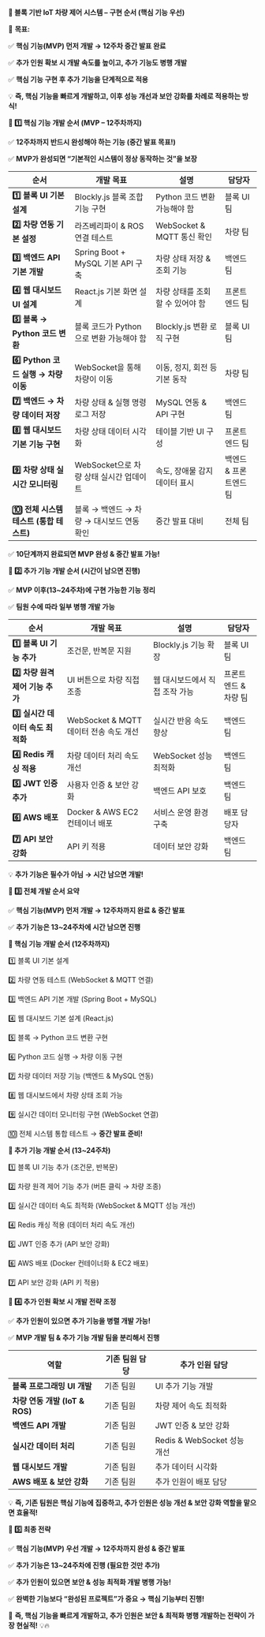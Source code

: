 **🎯 블록 기반 IoT 차량 제어 시스템 – 구현 순서 (핵심 기능 우선)**

  

📌 **목표:**

✅ **핵심 기능(MVP) 먼저 개발 → 12주차 중간 발표 완료**

✅ **추가 인원 확보 시 개발 속도를 높이고, 추가 기능도 병행 개발**

✅ **핵심 기능 구현 후 추가 기능을 단계적으로 적용**

  

💡 **즉, 핵심 기능을 빠르게 개발하고, 이후 성능 개선과 보안 강화를 차례로 적용하는 방식!**

**📌 1️⃣ 핵심 기능 개발 순서 (MVP – 12주차까지)**

  

✅ **12주차까지 반드시 완성해야 하는 기능 (중간 발표 목표!)**

✅ **MVP가 완성되면 “기본적인 시스템이 정상 동작하는 것”을 보장**

|**순서**|**개발 목표**|**설명**|**담당자**|
|---|---|---|---|
|**1️⃣ 블록 UI 기본 설계**|Blockly.js 블록 조합 기능 구현|Python 코드 변환 가능해야 함|블록 UI 팀|
|**2️⃣ 차량 연동 기본 설정**|라즈베리파이 & ROS 연결 테스트|WebSocket & MQTT 통신 확인|차량 팀|
|**3️⃣ 백엔드 API 기본 개발**|Spring Boot + MySQL 기본 API 구축|차량 상태 저장 & 조회 기능|백엔드 팀|
|**4️⃣ 웹 대시보드 UI 설계**|React.js 기본 화면 설계|차량 상태를 조회할 수 있어야 함|프론트엔드 팀|
|**5️⃣ 블록 → Python 코드 변환**|블록 코드가 Python으로 변환 가능해야 함|Blockly.js 변환 로직 구현|블록 UI 팀|
|**6️⃣ Python 코드 실행 → 차량 이동**|WebSocket을 통해 차량이 이동|이동, 정지, 회전 등 기본 동작|차량 팀|
|**7️⃣ 백엔드 → 차량 데이터 저장**|차량 상태 & 실행 명령 로그 저장|MySQL 연동 & API 구현|백엔드 팀|
|**8️⃣ 웹 대시보드 기본 기능 구현**|차량 상태 데이터 시각화|테이블 기반 UI 구성|프론트엔드 팀|
|**9️⃣ 차량 상태 실시간 모니터링**|WebSocket으로 차량 상태 실시간 업데이트|속도, 장애물 감지 데이터 표시|백엔드 & 프론트엔드 팀|
|**🔟 전체 시스템 테스트 (통합 테스트)**|블록 → 백엔드 → 차량 → 대시보드 연동 확인|중간 발표 대비|전체 팀|

✅ **10단계까지 완료되면 MVP 완성 & 중간 발표 가능!**

**📌 2️⃣ 추가 기능 개발 순서 (시간이 남으면 진행)**

  

✅ **MVP 이후(13~24주차)에 구현 가능한 기능 정리**

✅ **팀원 수에 따라 일부 병행 개발 가능**

|**순서**|**개발 목표**|**설명**|**담당자**|
|---|---|---|---|
|**1️⃣ 블록 UI 기능 추가**|조건문, 반복문 지원|Blockly.js 기능 확장|블록 UI 팀|
|**2️⃣ 차량 원격 제어 기능 추가**|UI 버튼으로 차량 직접 조종|웹 대시보드에서 직접 조작 가능|프론트엔드 & 차량 팀|
|**3️⃣ 실시간 데이터 속도 최적화**|WebSocket & MQTT 데이터 전송 속도 개선|실시간 반응 속도 향상|백엔드 팀|
|**4️⃣ Redis 캐싱 적용**|차량 데이터 처리 속도 개선|WebSocket 성능 최적화|백엔드 팀|
|**5️⃣ JWT 인증 추가**|사용자 인증 & 보안 강화|백엔드 API 보호|백엔드 팀|
|**6️⃣ AWS 배포**|Docker & AWS EC2 컨테이너 배포|서비스 운영 환경 구축|배포 담당자|
|**7️⃣ API 보안 강화**|API 키 적용|데이터 보안 강화|백엔드 팀|

💡 **추가 기능은 필수가 아님 → 시간 남으면 개발!**

**📌 3️⃣ 전체 개발 순서 요약**

  

✅ **핵심 기능(MVP) 먼저 개발 → 12주차까지 완료 & 중간 발표**

✅ **추가 기능은 13~24주차에 시간 남으면 진행**

  

**📌 핵심 기능 개발 순서 (12주차까지)**

  

1️⃣ 블록 UI 기본 설계

2️⃣ 차량 연동 테스트 (WebSocket & MQTT 연결)

3️⃣ 백엔드 API 기본 개발 (Spring Boot + MySQL)

4️⃣ 웹 대시보드 기본 설계 (React.js)

5️⃣ 블록 → Python 코드 변환 구현

6️⃣ Python 코드 실행 → 차량 이동 구현

7️⃣ 차량 데이터 저장 기능 (백엔드 & MySQL 연동)

8️⃣ 웹 대시보드에서 차량 상태 조회 가능

9️⃣ 실시간 데이터 모니터링 구현 (WebSocket 연결)

🔟 전체 시스템 통합 테스트 → **중간 발표 준비!**

  

**📌 추가 기능 개발 순서 (13~24주차)**

  

1️⃣ 블록 UI 기능 추가 (조건문, 반복문)

2️⃣ 차량 원격 제어 기능 추가 (버튼 클릭 → 차량 조종)

3️⃣ 실시간 데이터 속도 최적화 (WebSocket & MQTT 성능 개선)

4️⃣ Redis 캐싱 적용 (데이터 처리 속도 개선)

5️⃣ JWT 인증 추가 (API 보안 강화)

6️⃣ AWS 배포 (Docker 컨테이너화 & EC2 배포)

7️⃣ API 보안 강화 (API 키 적용)

**📌 4️⃣ 추가 인원 확보 시 개발 전략 조정**

  

✅ **추가 인원이 있으면 추가 기능을 병렬 개발 가능!**

✅ **MVP 개발 팀 & 추가 기능 개발 팀을 분리해서 진행**

|**역할**|**기존 팀원 담당**|**추가 인원 담당**|
|---|---|---|
|**블록 프로그래밍 UI 개발**|기존 팀원|UI 추가 기능 개발|
|**차량 연동 개발 (IoT & ROS)**|기존 팀원|차량 제어 속도 최적화|
|**백엔드 API 개발**|기존 팀원|JWT 인증 & 보안 강화|
|**실시간 데이터 처리**|기존 팀원|Redis & WebSocket 성능 개선|
|**웹 대시보드 개발**|기존 팀원|추가 데이터 시각화|
|**AWS 배포 & 보안 강화**|기존 팀원|추가 인원이 배포 담당|

💡 **즉, 기존 팀원은 핵심 기능에 집중하고, 추가 인원은 성능 개선 & 보안 강화 역할을 맡으면 효율적!**

**📌 5️⃣ 최종 전략**

  

✅ **핵심 기능(MVP) 우선 개발 → 12주차까지 완성 & 중간 발표**

✅ **추가 기능은 13~24주차에 진행 (필요한 것만 추가)**

✅ **추가 인원이 있으면 보안 & 성능 최적화 개발 병행 가능!**

✅ **완벽한 기능보다 “완성된 프로젝트”가 중요 → 핵심 기능부터 진행!**

  

🚀 **즉, 핵심 기능을 빠르게 개발하고, 추가 인원은 보안 & 최적화 병행 개발하는 전략이 가장 현실적!** 💡🔥